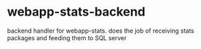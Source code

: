 # webapp-stats-backend
backend handler for webapp-stats. does the job of receiving stats packages and feeding them to SQL server
